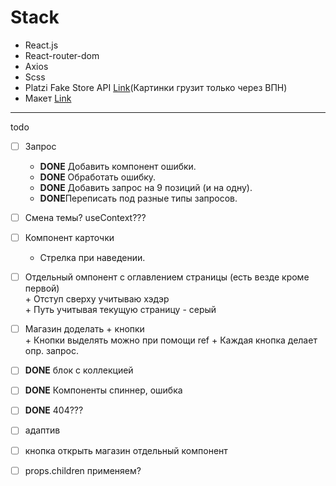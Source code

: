 # Stack
+ React.js
+ React-router-dom
+ Axios
+ Scss
+ Platzi Fake Store API [Link](https://fakeapi.platzi.com/en/rest/introduction)(Картинки грузит только через ВПН)
+ Макет [Link](https://www.figma.com/file/OFNh7sSivQKwPRV4hBv8Yi/WOMAZING-%2B?type=design&node-id=0-1&mode=design)

<hr>

todo
 - [ ] Запрос
      + **DONE** Добавить компонент ошибки.
      + **DONE** Обработать ошибку.
      + **DONE** Добавить запрос на 9 позиций (и на одну).
      + **DONE**Переписать под разные типы запросов.
      
 - [ ] Смена темы? useContext???
        
 - [ ] Компонент карточки
      + Стрелка при наведении.

 - [ ] Отдельный омпонент с оглавлением страницы (есть везде кроме первой) <br>
       + Отступ сверху учитываю хэдэр <br>
       + Путь учитывая текущую страницу - серый   <br>
 - [ ] Магазин доделать + кнопки <br>
       + Кнопки выделять можно при помощи ref
       + Каждая кнопка делает опр. запрос.
 - [ ] **DONE** блок с коллекцией
 - [ ] **DONE** Компоненты спиннер, ошибка
 - [ ] **DONE** 404???
 - [ ] адаптив
 - [ ] кнопка открыть магазин отдельный компонент
      

 - [ ] props.children применяем?
